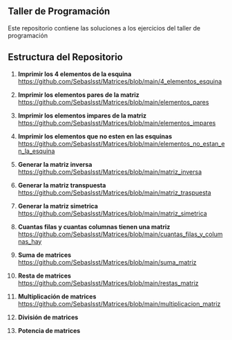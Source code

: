 ## Taller de Programación 
Este repositorio contiene las soluciones a los ejercicios del taller de programación

## Estructura del Repositorio 
1. **Imprimir los 4 elementos de la esquina** 
   https://github.com/Sebaslsst/Matrices/blob/main/4_elementos_esquina
2. **Imprimir los elementos pares de la matriz**
   https://github.com/Sebaslsst/Matrices/blob/main/elementos_pares
3. **Imprimir los elementos impares de la matriz**
   https://github.com/Sebaslsst/Matrices/blob/main/elementos_impares
4. **Imprimir los elementos que no esten en las esquinas**
   https://github.com/Sebaslsst/Matrices/blob/main/elementos_no_estan_en_la_esquina
5. **Generar la matriz inversa**
    https://github.com/Sebaslsst/Matrices/blob/main/matriz_inversa
6. **Generar la matriz transpuesta**
    https://github.com/Sebaslsst/Matrices/blob/main/matriz_traspuesta
7. **Generar la matriz simetrica**
    https://github.com/Sebaslsst/Matrices/blob/main/matriz_simetrica
8. **Cuantas filas y cuantas columnas tienen una matriz**
    https://github.com/Sebaslsst/Matrices/blob/main/cuantas_filas_y_columnas_hay
9. **Suma de matrices**
    https://github.com/Sebaslsst/Matrices/blob/main/suma_matriz
10. **Resta de matrices**
    https://github.com/Sebaslsst/Matrices/blob/main/restas_matriz
11. **Multiplicación de matrices**
    https://github.com/Sebaslsst/Matrices/blob/main/multiplicacion_matriz
12. **División de matrices**
    
13. **Potencia de matrices**

